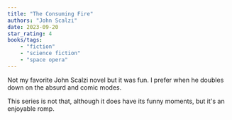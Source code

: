```yaml
---
title: "The Consuming Fire"
authors: "John Scalzi"
date: 2023-09-20
star_rating: 4
books/tags:
    - "fiction"
    - "science fiction"
    - "space opera"
---
```

Not my favorite John Scalzi novel but it was fun.  I prefer when he doubles down on the absurd and comic modes. 

This series is not that, although it does have its funny moments, but it's an enjoyable romp. 

<!--more-->